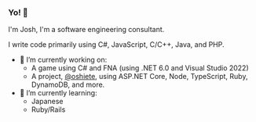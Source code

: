 ### Yo! 👋

I'm Josh, I'm a software engineering consultant.

I write code primarily using C#, JavaScript, C/C++, Java, and PHP.

- 🔭 I’m currently working on:
  * A game using C# and FNA (using .NET 6.0 and Visual Studio 2022)
  * A project, [@oshiete](https://github.com/oshiete), using ASP.NET Core, Node, TypeScript, Ruby, DynamoDB, and more.
- 🌱 I’m currently learning:
  * Japanese
  * Ruby/Rails

<!--
**YoCodingJosh/YoCodingJosh** is a ✨ _special_ ✨ repository because its `README.md` (this file) appears on your GitHub profile.

Here are some ideas to get you started:

- 🔭 I’m currently working on ...
- 🌱 I’m currently learning ...
- 👯 I’m looking to collaborate on ...
- 🤔 I’m looking for help with ...
- 💬 Ask me about ...
- 📫 How to reach me: ...
- 😄 Pronouns: ...
- ⚡ Fun fact: ...
-->
